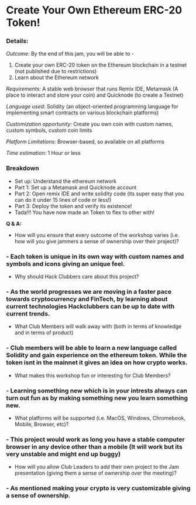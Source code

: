 # Create Your Own Ethereum ERC-20 Token!

### Details:
_Outcome:_ By the end of this jam, you will be able to - 
1. Create your own ERC-20 token on the Ethereum blockchain in a testnet (not published due to restrictions)
2. Learn about the Ethereum network

_Requirements:_ A stable web browser that runs Remix IDE, Metamask (A place to interact and store your coin) and Quicknode (to create a Testnet) 

_Language used:_ Solidity (an object-oriented programming language for implementing smart contracts on various blockchain platforms)

_Customization opportunity:_ Create you own coin with custom names, custom symbols, custom coin limits

_Platform Limitations:_ Browser-based, so available on all platforms

_Time estimation:_ 1 Hour or less 

### Breakdown
- Set up: Understand the ethereum network
- Part 1: Set up a Metamask and Quicknode account
- Part 2: Open remix IDE and write solidity code (its super easy that you can do it under 15 lines of code or less!)
- Part 3: Deploy the token and verify its existence!
- Tada!!! You have now made an Token to flex to other with! 

**Q & A:**
- How will you ensure that every outcome of the workshop varies (i.e. how will you give jammers a sense of ownership over their project)?
### -  Each token is unique in its own way with custom names and symbols and icons giving an unique feel.
- Why should Hack Clubbers care about this project?
### - As the world progresses we are moving in a faster pace towards cryptocurrency and FinTech, by learning about current technologies Hackclubbers can be up to date with current trends.
- What Club Members will walk away with (both in terms of knowledge and in terms of product)
### - Club members will be able to learn a new language called Solidity and gain experience on the ethereum token. While the token isnt in the mainnet it gives an idea on how crypto works.
- What makes this workshop fun or interesting for Club Members?
### - Learning something new which is in your intrests always can turn out fun as by making something new you learn something new.  
- What platforms will be supported (i.e. MacOS, Windows, Chromebook, Mobile, Browser, etc)?
### - This project would work as long you have a stable computer browser in any device other than a mobile (It will work but its very unstable and might end up buggy) 
- How will you allow Club Leaders to add their own project to the Jam presentation (giving them a sense of ownership over the meeting)?
### - As mentioned making your crypto is very customizable giving a sense of ownership.
